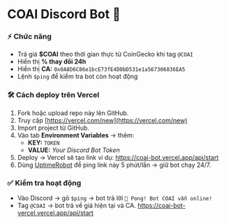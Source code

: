 # COAI Discord Bot 🚀

### ⚡ Chức năng
- Trả giá **$COAI** theo thời gian thực từ CoinGecko khi tag `@COAI`
- Hiển thị **% thay đổi 24h**
- Hiển thị **CA:** `0x0A8D6C86e1bcE73fE4D0bD531e1a567306836EA5`
- Lệnh `$ping` để kiểm tra bot còn hoạt động

### 🛠 Cách deploy trên Vercel
1. Fork hoặc upload repo này lên GitHub.
2. Truy cập [https://vercel.com/new](https://vercel.com/new)
3. Import project từ GitHub.
4. Vào tab **Environment Variables** → thêm:
   - **KEY:** `TOKEN`
   - **VALUE:** *Your Discord Bot Token*
5. Deploy → Vercel sẽ tạo link ví dụ:
   https://coai-bot.vercel.app/api/start
6. Dùng [UptimeRobot](https://uptimerobot.com) để ping link này 5 phút/lần → giữ bot chạy 24/7.

### ✅ Kiểm tra hoạt động
- Vào Discord → gõ `$ping` → bot trả lời `🏓 Pong! Bot COAI vẫn online!`
- Tag `@COAI` → bot trả về giá hiện tại và CA.
https://coai-bot-vercel.vercel.app/api/start
